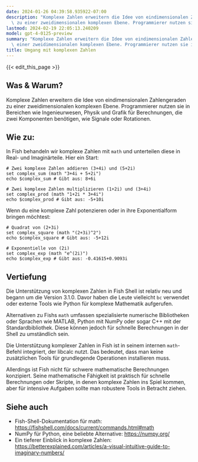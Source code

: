 ```yaml
---
date: 2024-01-26 04:39:58.935922-07:00
description: "Komplexe Zahlen erweitern die Idee von eindimensionalen Zahlengeraden\
  \ zu einer zweidimensionalen komplexen Ebene. Programmierer nutzen sie in Bereichen\u2026"
lastmod: 2024-02-19 22:05:13.240209
model: gpt-4-0125-preview
summary: "Komplexe Zahlen erweitern die Idee von eindimensionalen Zahlengeraden zu\
  \ einer zweidimensionalen komplexen Ebene. Programmierer nutzen sie in Bereichen\u2026"
title: Umgang mit komplexen Zahlen
---
```


{{< edit_this_page >}}

## Was & Warum?
Komplexe Zahlen erweitern die Idee von eindimensionalen Zahlengeraden zu einer zweidimensionalen komplexen Ebene. Programmierer nutzen sie in Bereichen wie Ingenieurwesen, Physik und Grafik für Berechnungen, die zwei Komponenten benötigen, wie Signale oder Rotationen.

## Wie zu:
In Fish behandeln wir komplexe Zahlen mit `math` und unterteilen diese in Real- und Imaginärteile. Hier ein Start:

```fish
# Zwei komplexe Zahlen addieren (3+4i) und (5+2i)
set complex_sum (math "3+4i + 5+2i")
echo $complex_sum # Gibt aus: 8+6i

# Zwei komplexe Zahlen multiplizieren (1+2i) und (3+4i)
set complex_prod (math "1+2i * 3+4i")
echo $complex_prod # Gibt aus: -5+10i
```

Wenn du eine komplexe Zahl potenzieren oder in ihre Exponentialform bringen möchtest:

```fish
# Quadrat von (2+3i)
set complex_square (math "(2+3i)^2")
echo $complex_square # Gibt aus: -5+12i

# Exponentielle von (2i)
set complex_exp (math "e^(2i)")
echo $complex_exp # Gibt aus: -0.41615+0.9093i
```

## Vertiefung
Die Unterstützung von komplexen Zahlen in Fish Shell ist relativ neu und begann um die Version 3.1.0. Davor haben die Leute vielleicht `bc` verwendet oder externe Tools wie Python für komplexe Mathematik aufgerufen.

Alternativen zu Fishs `math` umfassen spezialisierte numerische Bibliotheken oder Sprachen wie MATLAB, Python mit NumPy oder sogar C++ mit der Standardbibliothek. Diese können jedoch für schnelle Berechnungen in der Shell zu umständlich sein.

Die Unterstützung komplexer Zahlen in Fish ist in seinem internen `math`-Befehl integriert, der libcalc nutzt. Das bedeutet, dass man keine zusätzlichen Tools für grundlegende Operationen installieren muss.

Allerdings ist Fish nicht für schwere mathematische Berechnungen konzipiert. Seine mathematische Fähigkeit ist praktisch für schnelle Berechnungen oder Skripte, in denen komplexe Zahlen ins Spiel kommen, aber für intensive Aufgaben sollte man robustere Tools in Betracht ziehen.

## Siehe auch
- Fish-Shell-Dokumentation für math: https://fishshell.com/docs/current/commands.html#math
- NumPy für Python, eine beliebte Alternative: https://numpy.org/
- Ein tieferer Einblick in komplexe Zahlen: https://betterexplained.com/articles/a-visual-intuitive-guide-to-imaginary-numbers/
